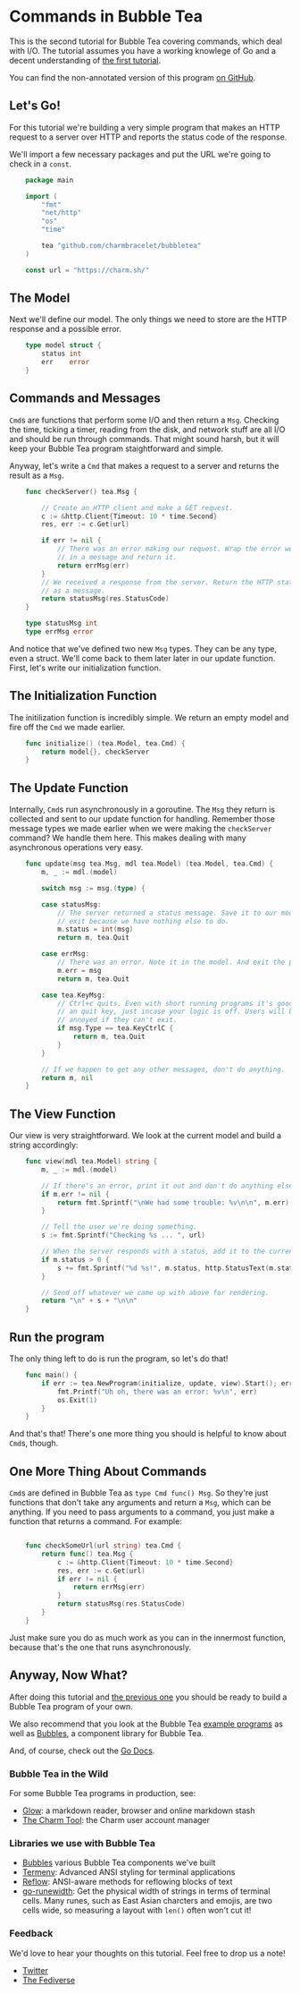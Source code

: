 Commands in Bubble Tea
======================

This is the second tutorial for Bubble Tea covering commands, which deal with
I/O. The tutorial assumes you have a working knowlege of Go and a decent
understanding of [the first tutorial][basics].

You can find the non-annotated version of this program [on GitHub][source].

[basics]: http://github.com/charmbracelet/bubbletea/tree/master/tutorials/basics
[source]: https://github.com/charmbracelet/bubbletea/master/tutorials/commands

## Let's Go!

For this tutorial we're building a very simple program that makes an HTTP
request to a server over HTTP and reports the status code of the response.

We'll import a few necessary packages and put the URL we're going to check in
a `const`.

```go
    package main

    import (
        "fmt"
        "net/http"
        "os"
        "time"

        tea "github.com/charmbracelet/bubbletea"
    )

    const url = "https://charm.sh/"
```

## The Model

Next we'll define our model. The only things we need to store are the HTTP
response and a possible error.

```go
    type model struct {
        status int
        err    error
    }
```

## Commands and Messages

`Cmd`s are functions that perform some I/O and then return a `Msg`. Checking the
time, ticking a timer, reading from the disk, and network stuff are all I/O and
should be run through commands. That might sound harsh, but it will keep your
Bubble Tea program staightforward and simple.

Anyway, let's write a `Cmd` that makes a request to a server and returns the
result as a `Msg`.

```go
    func checkServer() tea.Msg {

        // Create an HTTP client and make a GET request.
        c := &http.Client{Timeout: 10 * time.Second}
        res, err := c.Get(url)

        if err != nil {
            // There was an error making our request. Wrap the error we received
            // in a message and return it.
            return errMsg(err)
        }
        // We received a response from the server. Return the HTTP status code
        // as a message.
        return statusMsg(res.StatusCode)
    }

    type statusMsg int
    type errMsg error
```

And notice that we've defined two new `Msg` types. They can be any type, even a
struct. We'll come back to them later later in our update function.
First, let's write our initialization function.

## The Initialization Function

The initilization function is incredibly simple. We return an empty model and
fire off the `Cmd` we made earlier.

```go
    func initialize() (tea.Model, tea.Cmd) {
        return model{}, checkServer
    }
```

## The Update Function

Internally, `Cmd`s run asynchronously in a goroutine. The `Msg` they return is
collected and sent to our update function for handling. Remember those message
types we made earlier when we were making the `checkServer` command? We handle
them here. This makes dealing with many asynchronous operations very easy.

```go
    func update(msg tea.Msg, mdl tea.Model) (tea.Model, tea.Cmd) {
        m, _ := mdl.(model)

        switch msg := msg.(type) {

        case statusMsg:
            // The server returned a status message. Save it to our model. Also
            // exit because we have nothing else to do.
            m.status = int(msg)
            return m, tea.Quit

        case errMsg:
            // There was an error. Note it in the model. And exit the program.
            m.err = msg
            return m, tea.Quit

        case tea.KeyMsg:
            // Ctrl+c quits. Even with short running programs it's good to have
            // an quit key, just incase your logic is off. Users will be very
            // annoyed if they can't exit.
            if msg.Type == tea.KeyCtrlC {
                return m, tea.Quit
            }
        }

        // If we happen to get any other messages, don't do anything.
        return m, nil
    }
```

## The View Function

Our view is very straightforward. We look at the current model and build a
string accordingly:

```go
    func view(mdl tea.Model) string {
        m, _ := mdl.(model)

        // If there's an error, print it out and don't do anything else.
        if m.err != nil {
            return fmt.Sprintf("\nWe had some trouble: %v\n\n", m.err)
        }

        // Tell the user we're doing something.
        s := fmt.Sprintf("Checking %s ... ", url)

        // When the server responds with a status, add it to the current line.
        if m.status > 0 {
            s += fmt.Sprintf("%d %s!", m.status, http.StatusText(m.status))
        }

        // Send off whatever we came up with above for rendering.
        return "\n" + s + "\n\n"
    }
```

## Run the program

The only thing left to do is run the program, so let's do that!

```go
    func main() {
        if err := tea.NewProgram(initialize, update, view).Start(); err != nil {
            fmt.Printf("Uh oh, there was an error: %v\n", err)
            os.Exit(1)
        }
    }
```

And that's that! There's one more thing you should is helpful to know about
`Cmd`s, though.

## One More Thing About Commands

`Cmd`s are defined in Bubble Tea as `type Cmd func() Msg`. So they're just
functions that don't take any arguments and return a `Msg`, which can be
anything. If you need to pass arguments to a command, you just make a function
that returns a command. For example:

```go

    func checkSomeUrl(url string) tea.Cmd {
        return func() tea.Msg {
            c := &http.Client{Timeout: 10 * time.Second}
            res, err := c.Get(url)
            if err != nil {
                return errMsg(err)
            }
            return statusMsg(res.StatusCode)
        }
    }

```

Just make sure you do as much work as you can in the innermost function, because
that's the one that runs asynchronously.

## Anyway, Now What?

After doing this tutorial and [the previous one][basics] you should be ready
to build a Bubble Tea program of your own.

We also recommend that you look at the Bubble Tea [example programs][examples]
as well as [Bubbles][bubbles], a component library for Bubble Tea.

And, of course, check out the [Go Docs][docs].

### Bubble Tea in the Wild

For some Bubble Tea programs in production, see:

* [Glow](https://github.com/charmbracelet/glow): a markdown reader, browser and online markdown stash
* [The Charm Tool](https://github.com/charmbracelet/charm): the Charm user account manager

[examples]: http://github.com/charmbracelet/bubbletea/tree/master/examples
[docs]: https://pkg.go.dev/github.com/charmbracelet/glow?tab=doc
[bubbles]: https://github.com/charmbracelet/bubbles

### Libraries we use with Bubble Tea

* [Bubbles][bubbles] various Bubble Tea components we've built
* [Termenv][termenv]: Advanced ANSI styling for terminal applications
* [Reflow][reflow]: ANSI-aware methods for reflowing blocks of text
* [go-runewidth][runewidth]: Get the physical width of strings in terms of terminal cells. Many runes, such as East Asian charcters and emojis, are two cells wide, so measuring a layout with `len()` often won't cut it!

[termenv]: https://github.com/muesli/termenv
[reflow]: https://github.com/muesli/reflow
[bubbles]: https://github.com/charmbracelet/bubbles
[runewidth]: https://github.com/mattn/go-runewidth

### Feedback

We'd love to hear your thoughts on this tutorial. Feel free to drop us a note!

* [Twitter](https://twitter.com/charmcli)
* [The Fediverse](https://mastodon.technology/@charm)
